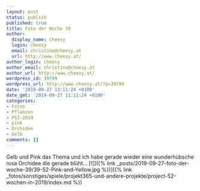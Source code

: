```yaml
---
layout: post
status: publish
published: true
title: Foto der Woche 39
author:
  display_name: cheesy
  login: cheesy
  email: christine@cheesy.at
  url: http://www.cheesy.at/
author_login: cheesy
author_email: christine@cheesy.at
author_url: http://www.cheesy.at/
wordpress_id: 39799
wordpress_url: http://www.cheesy.at/?p=39799
date: '2019-09-27 13:11:24 +0100'
date_gmt: '2019-09-27 11:11:24 +0100'
categories:
- Fotos
- Pflanzen
- P52-2019
- pink
- Orchidee
- Gelb
comments: []
---
```

Gelb und Pink das Thema und ich habe gerade wieder eine wunderhübsche rosa Orchidee die gerade blüht...
[![]({% link _posts/2019-09-27-foto-der-woche-39/39-52-Pink-and-Yellow.jpg %})]({% link _fotos/sonstiges/spiele/projekt365-und-andere-projekte/project-52-wochen-in-2019/index.md %})
